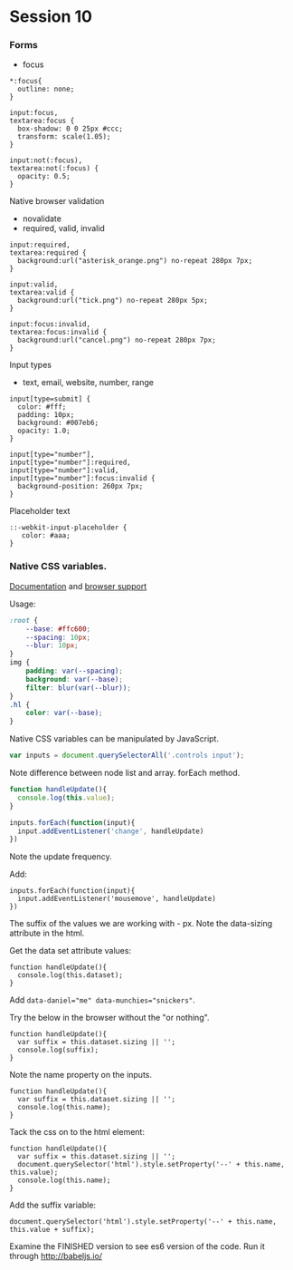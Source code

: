 # Session 10

### Forms

* focus

```
*:focus{
  outline: none;
}

input:focus, 
textarea:focus {
  box-shadow: 0 0 25px #ccc;
  transform: scale(1.05);
}

input:not(:focus), 
textarea:not(:focus) {
  opacity: 0.5;
}
```

Native browser validation

* novalidate
* required, valid, invalid

```
input:required, 
textarea:required {
  background:url("asterisk_orange.png") no-repeat 280px 7px;  
}

input:valid, 
textarea:valid {
  background:url("tick.png") no-repeat 280px 5px;     
}

input:focus:invalid, 
textarea:focus:invalid {
  background:url("cancel.png") no-repeat 280px 7px;         
}
```

Input types

* text, email, website, number, range

```
input[type=submit] {
  color: #fff;
  padding: 10px;
  background: #007eb6;
  opacity: 1.0;
}

input[type="number"], 
input[type="number"]:required, 
input[type="number"]:valid, 
input[type="number"]:focus:invalid {
  background-position: 260px 7px; 
}
```

Placeholder text

```
::-webkit-input-placeholder {
   color: #aaa;
}
```

### Native CSS variables. 

[Documentation](https://developer.mozilla.org/en-US/docs/Web/CSS/Using_CSS_variables) and [browser support](http://caniuse.com/#feat=css-variables)

Usage:

```css
:root {
	--base: #ffc600;
	--spacing: 10px;
	--blur: 10px;
}
img {
	padding: var(--spacing);
	background: var(--base);
	filter: blur(var(--blur));
}
.hl {
	color: var(--base);
}
```

Native CSS variables can be manipulated by JavaScript.

```js
var inputs = document.querySelectorAll('.controls input');
```

Note difference between node list and array. forEach method.

```js
function handleUpdate(){
  console.log(this.value);
}

inputs.forEach(function(input){
  input.addEventListener('change', handleUpdate)
})
```

Note the update frequency.

Add:

```
inputs.forEach(function(input){
  input.addEventListener('mousemove', handleUpdate)
})
```

The suffix of the values we are working with - px. Note the data-sizing attribute in the html.

Get the data set attribute values:

```
function handleUpdate(){
  console.log(this.dataset);
}
```

Add `data-daniel="me" data-munchies="snickers"`. 

Try the below in the browser without the "or nothing".

```
function handleUpdate(){
  var suffix = this.dataset.sizing || '';
  console.log(suffix);
}
```

Note the name property on the inputs.

```
function handleUpdate(){
  var suffix = this.dataset.sizing || '';
  console.log(this.name);
}
```
Tack the css on to the html element:

```
function handleUpdate(){
  var suffix = this.dataset.sizing || '';
  document.querySelector('html').style.setProperty('--' + this.name, this.value);
  console.log(this.name);
}
```

Add the suffix variable:

```
document.querySelector('html').style.setProperty('--' + this.name, this.value + suffix);
```

Examine the FINISHED version to see es6 version of the code. Run it through http://babeljs.io/



